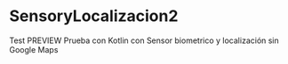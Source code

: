 # SensoryLocalizacion2
Test PREVIEW
Prueba con Kotlin con Sensor biometrico y localización sin Google Maps

